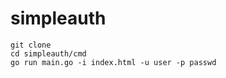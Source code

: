 # simpleauth
```shell
git clone 
cd simpleauth/cmd
go run main.go -i index.html -u user -p passwd
```
